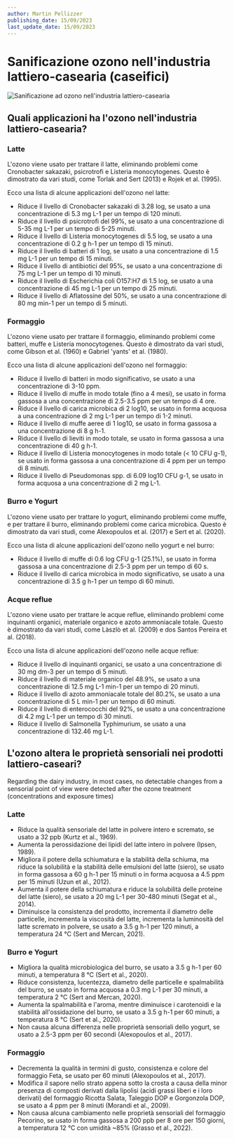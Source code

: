 ```yaml
---
author: Martin Pellizzer
publishing_date: 15/09/2023
last_update_date: 15/09/2023
---
```


# Sanificazione ozono nell'industria lattiero-casearia (caseifici)

![Sanificazione ad ozono nell'industria lattiero-casearia](/assets/images/ozono-sanificazione-industria-lattiero-casearia.jpg "Sanificazione ad ozono nell'industria lattiero-casearia")


## Quali applicazioni ha l'ozono nell'industria lattiero-casearia?



### Latte

L'ozono viene usato per trattare il latte, eliminando problemi come Cronobacter sakazaki, psicrotrofi e Listeria monocytogenes. Questo è dimostrato da vari studi, come Torlak and Sert (2013) e Rojek et al. (1995).

Ecco una lista di alcune applicazioni dell'ozono nel latte:

-  Riduce il livello di Cronobacter sakazaki di 3.28 log, se usato a una concentrazione di 5.3 mg L-1 per un tempo di 120 minuti. 
-  Riduce il livello di psicrotrofi del 99%, se usato a una concentrazione di 5-35 mg L-1 per un tempo di 5-25 minuti. 
-  Riduce il livello di Listeria monocytogenes di 5.5 log, se usato a una concentrazione di 0.2 g h-1 per un tempo di 15 minuti. 
-  Riduce il livello di batteri di 1 log, se usato a una concentrazione di 1.5 mg L-1 per un tempo di 15 minuti. 
-  Riduce il livello di antibiotici del 95%, se usato a una concentrazione di 75 mg L-1 per un tempo di 10 minuti. 
-  Riduce il livello di Escherichia coli O157:H7 di 1.5 log, se usato a una concentrazione di 45 mg L-1 per un tempo di 25 minuti. 
-  Riduce il livello di Aflatossine del 50%, se usato a una concentrazione di 80 mg min-1 per un tempo di 5 minuti. 


### Formaggio

L'ozono viene usato per trattare il formaggio, eliminando problemi come batteri, muffe e Listeria monocytogenes. Questo è dimostrato da vari studi, come Gibson et al. (1960) e Gabriel 'yants' et al. (1980).

Ecco una lista di alcune applicazioni dell'ozono nel formaggio:

-  Riduce il livello di batteri in modo significativo, se usato a una concentrazione di 3-10 ppm.
-  Riduce il livello di muffe in modo totale (fino a 4 mesi), se usato in forma gassosa a una concentrazione di 2.5-3.5 ppm per un tempo di 4 ore. 
-  Riduce il livello di carica microbica di 2 log10, se usato in forma acquosa a una concentrazione di 2 mg L-1 per un tempo di 1-2 minuti. 
-  Riduce il livello di muffe aeree di 1 log10, se usato in forma gassosa a una concentrazione di 8 g h-1. 
-  Riduce il livello di lieviti in modo totale, se usato in forma gassosa a una concentrazione di 40 g h-1. 
-  Riduce il livello di Listeria monocytogenes in modo totale (< 10 CFU g-1), se usato in forma gassosa a una concentrazione di 4 ppm per un tempo di 8 minuti. 
-  Riduce il livello di Pseudomonas spp. di 6.09 log10 CFU g-1, se usato in forma acquosa a una concentrazione di 2 mg L-1. 


### Burro e Yogurt

L'ozono viene usato per trattare lo yogurt, eliminando problemi come muffe, e per trattare il burro, eliminando problemi come carica microbica. Questo è dimostrato da vari studi, come Alexopoulos et al. (2017) e Sert et al. (2020).

Ecco una lista di alcune applicazioni dell'ozono nello yogurt e nel burro:

-  Riduce il livello di muffe di 0.6 log CFU g-1 (25.1%), se usato in forma gassosa a una concentrazione di 2.5-3 ppm per un tempo di 60 s. 
-  Riduce il livello di carica microbica in modo significativo, se usato a una concentrazione di 3.5 g h-1 per un tempo di 60 minuti. 


### Acque reflue

L'ozono viene usato per trattare le acque reflue, eliminando problemi come inquinanti organici, materiale organico e azoto ammoniacale totale. Questo è dimostrato da vari studi, come Làszlò et al. (2009) e dos Santos Pereira et al. (2018).

Ecco una lista di alcune applicazioni dell'ozono nelle acque reflue:

-  Riduce il livello di inquinanti organici, se usato a una concentrazione di 30 mg dm-3 per un tempo di 5 minuti. 
-  Riduce il livello di materiale organico del 48.9%, se usato a una concentrazione di 12.5 mg L-1 min-1 per un tempo di 20 minuti. 
-  Riduce il livello di azoto ammoniacale totale del 80.2%, se usato a una concentrazione di 5 L min-1 per un tempo di 60 minuti. 
-  Riduce il livello di enterococchi del 92%, se usato a una concentrazione di 4.2 mg L-1 per un tempo di 30 minuti. 
-  Riduce il livello di Salmonella Typhimurium, se usato a una concentrazione di 132.46 mg L-1. 










## L'ozono altera le proprietà sensoriali nei prodotti lattiero-caseari?

Regarding the dairy industry, in most cases, no detectable changes from a sensorial point of view were detected after the ozone treatment (concentrations and exposure times)


### Latte

- Riduce la qualità sensoriale del latte in polvere intero e scremato, se usato a 32 ppb (Kurtz et al., 1969). 
- Aumenta la perossidazione dei lipidi del latte intero in polvere (Ipsen, 1989). 
- Migliora il potere della schiumatura e la stabilità della schiuma, ma riduce la solubilità e la stabilità delle emulsioni del latte (siero), se usato in forma gassosa a 60 g h-1 per 15 minuti o in forma acquosa a 4.5 ppm per 15 minuti (Uzun et al., 2012).
- Aumenta il potere della schiumatura e riduce la solubilità delle proteine del latte (siero), se usato a 20 mg L-1 per 30-480 minuti (Segat et al., 2014). 
- Diminuisce la consistenza del prodotto, incrementa il diametro delle particelle, incrementa la viscosità del latte, incrementa la luminosità del latte scremato in polvere, se usato a 3.5 g h-1 per 120 minuti, a temperatura 24 °C (Sert and Mercan, 2021). 


### Burro e Yogurt

- Migliora la qualità microbiologica del burro, se usato a 3.5 g h-1 per 60 minuti, a temperatura 8 °C (Sert et al., 2020). 
- Riduce consistenza, lucentezza, diametro delle particelle e spalmabilità del burro, se usato in forma acquosa a 0.3 mg L-1 per 30 minuti, a temperatura 2 °C (Sert and Mercan, 2020). 
- Aumenta la spalmabilità e l'aroma, mentre diminuisce i carotenoidi e la stabilità all'ossidazione del burro, se usato a 3.5 g h-1 per 60 minuti, a temperatura 8 °C (Sert et al., 2020). 
- Non causa alcuna differenza nelle proprietà sensoriali dello yogurt, se usato a 2.5-3 ppm per 60 secondi (Alexopoulos et al., 2017). 


### Formaggio

- Decrementa la qualità in termini di gusto, consistenza e colore del formaggio Feta, se usato per 60 minuti (Alexopoulos et al., 2017). 
- Modifica il sapore nello strato appena sotto la crosta a causa della minor presenza di composti derivati dalla lipolisi (acidi grassi liberi e i loro derivati) del formaggio Ricotta Salata, Taleggio DOP e Gorgonzola DOP, se usato a 4 ppm per 8 minuti (Morandi et al., 2009). 
- Non causa alcuna cambiamento nelle proprietà sensoriali del formaggio Pecorino, se usato in forma gassosa a 200 ppb per 8 ore per 150 giorni, a temperatura 12 °C con umidità ~85% (Grasso et al., 2022). 